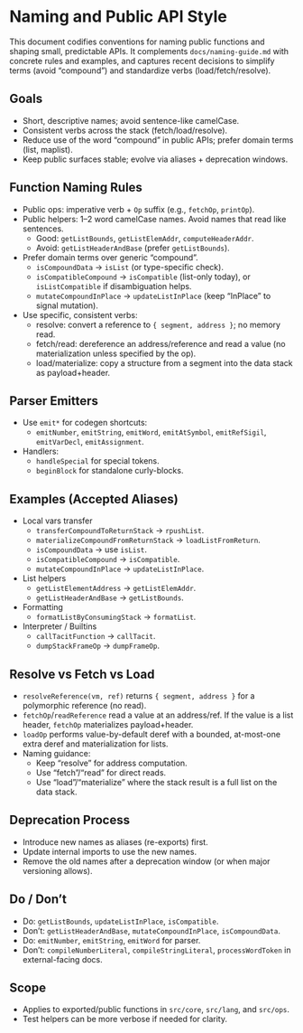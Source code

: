 # Naming and Public API Style

This document codifies conventions for naming public functions and shaping small, predictable APIs. It complements `docs/naming-guide.md` with concrete rules and examples, and captures recent decisions to simplify terms (avoid “compound”) and standardize verbs (load/fetch/resolve).

## Goals
- Short, descriptive names; avoid sentence-like camelCase.
- Consistent verbs across the stack (fetch/load/resolve).
- Reduce use of the word “compound” in public APIs; prefer domain terms (list, maplist).
- Keep public surfaces stable; evolve via aliases + deprecation windows.

## Function Naming Rules
- Public ops: imperative verb + `Op` suffix (e.g., `fetchOp`, `printOp`).
- Public helpers: 1–2 word camelCase names. Avoid names that read like sentences.
  - Good: `getListBounds`, `getListElemAddr`, `computeHeaderAddr`.
  - Avoid: `getListHeaderAndBase` (prefer `getListBounds`).
- Prefer domain terms over generic “compound”.
  - `isCompoundData` → `isList` (or type-specific check).
  - `isCompatibleCompound` → `isCompatible` (list-only today), or `isListCompatible` if disambiguation helps.
  - `mutateCompoundInPlace` → `updateListInPlace` (keep “InPlace” to signal mutation).
- Use specific, consistent verbs:
  - resolve: convert a reference to `{ segment, address }`; no memory read.
  - fetch/read: dereference an address/reference and read a value (no materialization unless specified by the op).
  - load/materialize: copy a structure from a segment into the data stack as payload+header.

## Parser Emitters
- Use `emit*` for codegen shortcuts:
  - `emitNumber`, `emitString`, `emitWord`, `emitAtSymbol`, `emitRefSigil`, `emitVarDecl`, `emitAssignment`.
- Handlers:
  - `handleSpecial` for special tokens.
  - `beginBlock` for standalone curly-blocks.

## Examples (Accepted Aliases)
- Local vars transfer
  - `transferCompoundToReturnStack` → `rpushList`.
  - `materializeCompoundFromReturnStack` → `loadListFromReturn`.
  - `isCompoundData` → use `isList`.
  - `isCompatibleCompound` → `isCompatible`.
  - `mutateCompoundInPlace` → `updateListInPlace`.
- List helpers
  - `getListElementAddress` → `getListElemAddr`.
  - `getListHeaderAndBase` → `getListBounds`.
- Formatting
  - `formatListByConsumingStack` → `formatList`.
- Interpreter / Builtins
  - `callTacitFunction` → `callTacit`.
  - `dumpStackFrameOp` → `dumpFrameOp`.

## Resolve vs Fetch vs Load
- `resolveReference(vm, ref)` returns `{ segment, address }` for a polymorphic reference (no read).
- `fetchOp`/`readReference` read a value at an address/ref. If the value is a list header, `fetchOp` materializes payload+header.
- `loadOp` performs value-by-default deref with a bounded, at-most-one extra deref and materialization for lists.
- Naming guidance:
  - Keep “resolve” for address computation.
  - Use “fetch”/“read” for direct reads.
  - Use “load”/“materialize” where the stack result is a full list on the data stack.

## Deprecation Process
- Introduce new names as aliases (re-exports) first.
- Update internal imports to use the new names.
- Remove the old names after a deprecation window (or when major versioning allows).

## Do / Don’t
- Do: `getListBounds`, `updateListInPlace`, `isCompatible`.
- Don’t: `getListHeaderAndBase`, `mutateCompoundInPlace`, `isCompoundData`.
- Do: `emitNumber`, `emitString`, `emitWord` for parser.
- Don’t: `compileNumberLiteral`, `compileStringLiteral`, `processWordToken` in external-facing docs.

## Scope
- Applies to exported/public functions in `src/core`, `src/lang`, and `src/ops`.
- Test helpers can be more verbose if needed for clarity.

